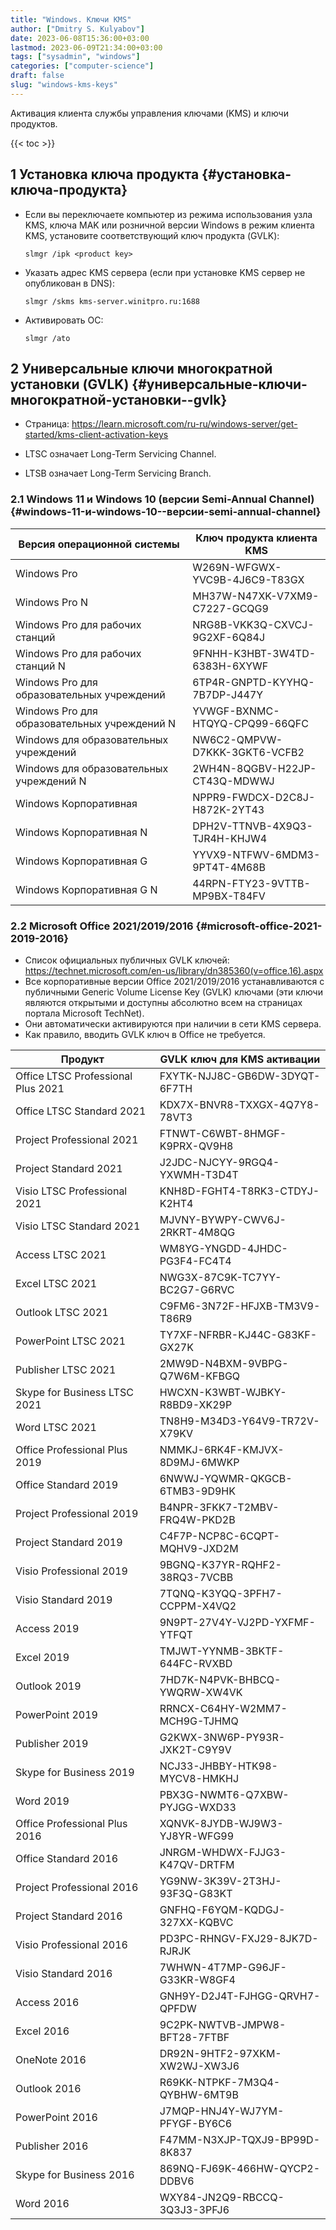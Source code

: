 ```yaml
---
title: "Windows. Ключи KMS"
author: ["Dmitry S. Kulyabov"]
date: 2023-06-08T15:36:00+03:00
lastmod: 2023-06-09T21:34:00+03:00
tags: ["sysadmin", "windows"]
categories: ["computer-science"]
draft: false
slug: "windows-kms-keys"
---
```


Активация клиента службы управления ключами (KMS) и ключи продуктов.

<!--more-->

{{< toc >}}


## <span class="section-num">1</span> Установка ключа продукта {#установка-ключа-продукта}

-   Если вы переключаете компьютер из режима использования узла KMS, ключа MAK или розничной версии Windows в режим клиента KMS, установите соответствующий ключ продукта (GVLK):
    ```shell
    slmgr /ipk <product key>
    ```
-   Указать адрес KMS сервера (если при установке KMS сервер не опубликован в DNS):
    ```shell
    slmgr /skms kms-server.winitpro.ru:1688
    ```
-   Активировать ОС:
    ```shell
    slmgr /ato
    ```


## <span class="section-num">2</span> Универсальные ключи многократной установки (GVLK) {#универсальные-ключи-многократной-установки--gvlk}

-   Страница: <https://learn.microsoft.com/ru-ru/windows-server/get-started/kms-client-activation-keys>

-   LTSC означает Long-Term Servicing Channel.
-   LTSB означает Long-Term Servicing Branch.


### <span class="section-num">2.1</span> Windows 11 и Windows 10 (версии Semi-Annual Channel) {#windows-11-и-windows-10--версии-semi-annual-channel}

| Версия операционной системы                  | Ключ продукта клиента KMS     |
|----------------------------------------------|-------------------------------|
| Windows Pro                                  | W269N-WFGWX-YVC9B-4J6C9-T83GX |
| Windows Pro N                                | MH37W-N47XK-V7XM9-C7227-GCQG9 |
| Windows Pro для рабочих станций              | NRG8B-VKK3Q-CXVCJ-9G2XF-6Q84J |
| Windows Pro для рабочих станций N            | 9FNHH-K3HBT-3W4TD-6383H-6XYWF |
| Windows Pro для образовательных учреждений   | 6TP4R-GNPTD-KYYHQ-7B7DP-J447Y |
| Windows Pro для образовательных учреждений N | YVWGF-BXNMC-HTQYQ-CPQ99-66QFC |
| Windows для образовательных учреждений       | NW6C2-QMPVW-D7KKK-3GKT6-VCFB2 |
| Windows для образовательных учреждений N     | 2WH4N-8QGBV-H22JP-CT43Q-MDWWJ |
| Windows Корпоративная                        | NPPR9-FWDCX-D2C8J-H872K-2YT43 |
| Windows Корпоративная N                      | DPH2V-TTNVB-4X9Q3-TJR4H-KHJW4 |
| Windows Корпоративная G                      | YYVX9-NTFWV-6MDM3-9PT4T-4M68B |
| Windows Корпоративная G N                    | 44RPN-FTY23-9VTTB-MP9BX-T84FV |


### <span class="section-num">2.2</span> Microsoft Office 2021/2019/2016 {#microsoft-office-2021-2019-2016}

-   Список официальных публичных GVLK ключей: <https://technet.microsoft.com/en-us/library/dn385360(v=office.16).aspx>
-   Все корпоративные версии Office 2021/2019/2016 устанавливаются с публичными Generic Volume License Key (GVLK) ключами (эти ключи являются открытыми и доступны абсолютно всем на страницах портала Microsoft TechNet).
-   Они автоматически активируются при наличии в сети KMS сервера.
-   Как правило, вводить GVLK ключ в Office не требуется.

| Продукт                            | GVLK ключ для KMS активации   |
|------------------------------------|-------------------------------|
| Office LTSC Professional Plus 2021 | FXYTK-NJJ8C-GB6DW-3DYQT-6F7TH |
| Office LTSC Standard 2021          | KDX7X-BNVR8-TXXGX-4Q7Y8-78VT3 |
| Project Professional 2021          | FTNWT-C6WBT-8HMGF-K9PRX-QV9H8 |
| Project Standard 2021              | J2JDC-NJCYY-9RGQ4-YXWMH-T3D4T |
| Visio LTSC Professional 2021       | KNH8D-FGHT4-T8RK3-CTDYJ-K2HT4 |
| Visio LTSC Standard 2021           | MJVNY-BYWPY-CWV6J-2RKRT-4M8QG |
| Access LTSC 2021                   | WM8YG-YNGDD-4JHDC-PG3F4-FC4T4 |
| Excel LTSC 2021                    | NWG3X-87C9K-TC7YY-BC2G7-G6RVC |
| Outlook LTSC 2021                  | C9FM6-3N72F-HFJXB-TM3V9-T86R9 |
| PowerPoint LTSC 2021               | TY7XF-NFRBR-KJ44C-G83KF-GX27K |
| Publisher LTSC 2021                | 2MW9D-N4BXM-9VBPG-Q7W6M-KFBGQ |
| Skype for Business LTSC 2021       | HWCXN-K3WBT-WJBKY-R8BD9-XK29P |
| Word LTSC 2021                     | TN8H9-M34D3-Y64V9-TR72V-X79KV |
| Office Professional Plus 2019      | NMMKJ-6RK4F-KMJVX-8D9MJ-6MWKP |
| Office Standard 2019               | 6NWWJ-YQWMR-QKGCB-6TMB3-9D9HK |
| Project Professional 2019          | B4NPR-3FKK7-T2MBV-FRQ4W-PKD2B |
| Project Standard 2019              | C4F7P-NCP8C-6CQPT-MQHV9-JXD2M |
| Visio Professional 2019            | 9BGNQ-K37YR-RQHF2-38RQ3-7VCBB |
| Visio Standard 2019                | 7TQNQ-K3YQQ-3PFH7-CCPPM-X4VQ2 |
| Access 2019                        | 9N9PT-27V4Y-VJ2PD-YXFMF-YTFQT |
| Excel 2019                         | TMJWT-YYNMB-3BKTF-644FC-RVXBD |
| Outlook 2019                       | 7HD7K-N4PVK-BHBCQ-YWQRW-XW4VK |
| PowerPoint 2019                    | RRNCX-C64HY-W2MM7-MCH9G-TJHMQ |
| Publisher 2019                     | G2KWX-3NW6P-PY93R-JXK2T-C9Y9V |
| Skype for Business 2019            | NCJ33-JHBBY-HTK98-MYCV8-HMKHJ |
| Word 2019                          | PBX3G-NWMT6-Q7XBW-PYJGG-WXD33 |
| Office Professional Plus 2016      | XQNVK-8JYDB-WJ9W3-YJ8YR-WFG99 |
| Office Standard 2016               | JNRGM-WHDWX-FJJG3-K47QV-DRTFM |
| Project Professional 2016          | YG9NW-3K39V-2T3HJ-93F3Q-G83KT |
| Project Standard 2016              | GNFHQ-F6YQM-KQDGJ-327XX-KQBVC |
| Visio Professional 2016            | PD3PC-RHNGV-FXJ29-8JK7D-RJRJK |
| Visio Standard 2016                | 7WHWN-4T7MP-G96JF-G33KR-W8GF4 |
| Access 2016                        | GNH9Y-D2J4T-FJHGG-QRVH7-QPFDW |
| Excel 2016                         | 9C2PK-NWTVB-JMPW8-BFT28-7FTBF |
| OneNote 2016                       | DR92N-9HTF2-97XKM-XW2WJ-XW3J6 |
| Outlook 2016                       | R69KK-NTPKF-7M3Q4-QYBHW-6MT9B |
| PowerPoint 2016                    | J7MQP-HNJ4Y-WJ7YM-PFYGF-BY6C6 |
| Publisher 2016                     | F47MM-N3XJP-TQXJ9-BP99D-8K837 |
| Skype for Business 2016            | 869NQ-FJ69K-466HW-QYCP2-DDBV6 |
| Word 2016                          | WXY84-JN2Q9-RBCCQ-3Q3J3-3PFJ6 |
